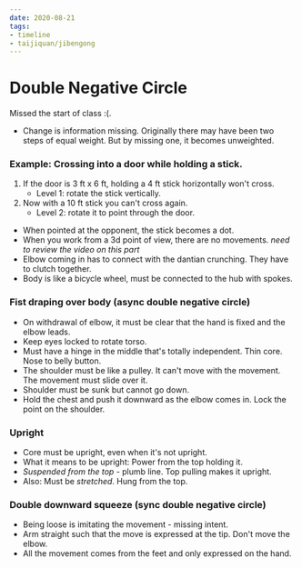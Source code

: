 ```yaml
---
date: 2020-08-21
tags:
- timeline
- taijiquan/jibengong
---
```


# Double Negative Circle

Missed the start of class :(.

* Change is information missing.  Originally there may have been two steps of equal weight.  But by missing one, it becomes unweighted.

### Example: Crossing into a door while holding a stick.
1. If the door is 3 ft x 6 ft, holding a 4 ft stick horizontally won't cross.
   * Level 1: rotate the stick vertically.
2. Now with a 10 ft stick you can't cross again.
   * Level 2: rotate it to point through the door.

* When pointed at the opponent, the stick becomes a dot.
* When you work from a 3d point of view, there are no movements.  *need to review the video on this part*
* Elbow coming in has to connect with the dantian crunching.  They have to clutch together.
* Body is like a bicycle wheel, must be connected to the hub with spokes.

### Fist draping over body (async double negative circle)
* On withdrawal of elbow, it must be clear that the hand is fixed and the elbow leads.
* Keep eyes locked to rotate torso.
* Must have a hinge in the middle that's totally independent.  Thin core.  Nose to belly button.
* The shoulder must be like a pulley.  It can't move with the movement.  The movement must slide over it.
* Shoulder must be sunk but cannot go down.
* Hold the chest and push it downward as the elbow comes in.  Lock the point on the shoulder.

### Upright
* Core must be upright, even when it's not upright.
* What it means to be upright: Power from the top holding it.
* _Suspended from the top_ - plumb line.  Top pulling makes it upright.
* Also: Must be _stretched_.  Hung from the top.

### Double downward squeeze (sync double negative circle)
* Being loose is imitating the movement - missing intent.
* Arm straight such that the move is expressed at the tip.  Don't move the elbow.
* All the movement comes from the feet and only expressed on the hand.
